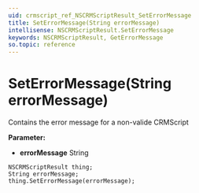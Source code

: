 ```yaml
---
uid: crmscript_ref_NSCRMScriptResult_SetErrorMessage
title: SetErrorMessage(String errorMessage)
intellisense: NSCRMScriptResult.SetErrorMessage
keywords: NSCRMScriptResult, GetErrorMessage
so.topic: reference
---
```


# SetErrorMessage(String errorMessage)

Contains the error message for a non-valide CRMScript

**Parameter:** 
 - **errorMessage** String

```crmscript
NSCRMScriptResult thing;
String errorMessage;
thing.SetErrorMessage(errorMessage);
```


